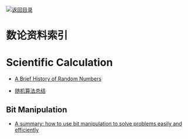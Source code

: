 [![返回目录](https://parg.co/UGo)](https://parg.co/b4z) 



# 数论资料索引


# Scientific Calculation

- [A Brief History of Random Numbers](http://6me.us/RJNQ)
 
- [随机算法总结](http://www.jianshu.com/p/f8e7070c1c6b?hmsr=toutiao.io&utm_medium=toutiao.io&utm_source=toutiao.io)
 

## Bit Manipulation



- [A summary: how to use bit manipulation to solve problems easily and efficiently](https://parg.co/b2c)

